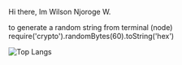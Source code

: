 Hi there, Im Wilson Njoroge W.

to generate a random string from terminal (node)
require('crypto').randomBytes(60).toString('hex')



![Top Langs](https://github-readme-stats.vercel.app/api/top-langs/?username=wilsonnjoroge&layout=compact)
